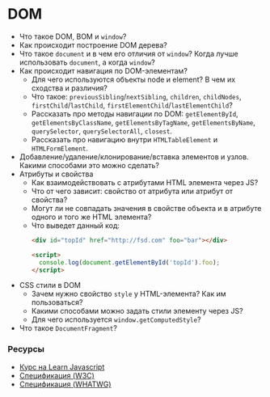 # DOM

* Что такое DOM, BOM и `window`?
* Как происходит построение DOM дерева?
* Что такое `document` и в чем его отличия от `window`? Когда лучше использовать `document`, а когда `window`?
* Как происходит навигация по DOM-элементам?
  * Для чего используются объекты node и element? В чем их сходства и различия?
  * Что такое: `previousSibling`/`nextSibling`, `children`, `childNodes`, `firstChild`/`lastChild`, `firstElementChild`/`lastElementChild`?
  * Рассказать про методы навигации по DOM: `getElementById`, `getElementsByClassName`, `getElementsByTagName`, `getElementsByName`, `querySelector`, `querySelectorAll`, `closest`.
  * Рассказать про навигацию внутри `HTMLTable​Element` и `HTMLFormElement`.
* Добавление/удаление/клонирование/вставка элементов и узлов. Какими способами это можно сделать?
* Атрибуты и свойства
  * Как взаимодействовать с атрибутами HTML элемента через JS?
  * Что от чего зависит: свойство от атрибута или атрибут от свойства?
  * Могут ли не совпадать значения в свойстве объекта и в атрибуте одного и того же HTML элемента?
  * Что выведет данный код:
    ```html
    <div id="topId" href="http://fsd.com" foo="bar"></div>

    <script>
      console.log(document.getElementById('topId').foo);
    </script>
    ```
* CSS стили в DOM
  * Зачем нужно свойство `style` у HTML-элемента? Как им пользоваться?
  * Какими способами можно задать стили элементу через JS?
  * Для чего используется `window.getComputedStyle`?
* Что такое `DocumentFragment`?

### Ресурсы

* [Курс на Learn Javascript](https://learn.javascript.ru/document)
* [Спецификация (W3C)](https://www.w3.org/TR/REC-DOM-Level-1/expanded-toc.html)
* [Спецификация (WHATWG)](https://dom.spec.whatwg.org)